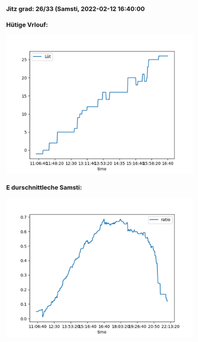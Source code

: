 ### Jitz grad: 26/33 (Samsti, 2022-02-12 16:40:00

### Hütige Vrlouf:
![Graph](Today.png)

### E durschnittleche Samsti:
![Graph](Samsti.png)